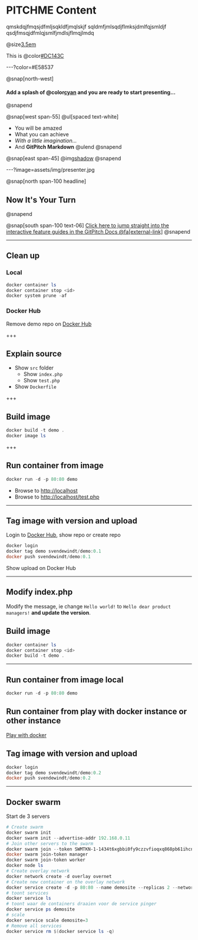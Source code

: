 # PITCHME Content

qmskdqjfmqsjdfmljsqkldfjmqlskjf
sqldmfjmlsqdjflmksjdmlfqjsmldjf
qsdjfmsqjdfmlqjsmlfjmdlsjflmqjlmdq

@size[3.5em](OK)

This is @color[#DC143C](important)

---?color=#E58537

@snap[north-west]
#### Add a splash of @color[cyan](**color**) and you are ready to start presenting...
@snapend

@snap[west span-55]
@ul[spaced text-white]
- You will be amazed
- What you can achieve
- *With a little imagination...*
- And **GitPitch Markdown**
@ulend
@snapend

@snap[east span-45]
@img[shadow](assets/img/conference.png)
@snapend

---?image=assets/img/presenter.jpg

@snap[north span-100 headline]
## Now It's Your Turn
@snapend

@snap[south span-100 text-06]
[Click here to jump straight into the interactive feature guides in the GitPitch Docs @fa[external-link]](https://gitpitch.com/docs/getting-started/tutorial/)
@snapend

---

## Clean up

### Local

```powershell
docker container ls
docker container stop <id>
docker system prune -af
```

### Docker Hub

Remove demo repo on [Docker Hub](https://hub.docker.com/)

+++

## Explain source

- Show `src` folder
  - Show `index.php`
  - Show `test.php`
- Show `Dockerfile`

+++

## Build image

```powershell
docker build -t demo .
docker image ls
```

+++

## Run container from image

```powershell
docker run -d -p 80:80 demo
```

- Browse to [http://localhost](http://localhost)
- Browse to [http://localhost/test.php](http://localhost/test.php)

---

## Tag image with version and upload

Login to [Docker Hub](https://hub.docker.com/), show repo or create repo

```powershell
docker login
docker tag demo svendewindt/demo:0.1
docker push svendewindt/demo:0.1
```

Show upload on Docker Hub

---

## Modify index.php

Modify the message, ie change `Hello world!` to `Hello dear product managers!` **and update the version**.

## Build image

```powershell
docker container ls
docker container stop <id>
docker build -t demo .
```

---

## Run container from image local

```powershell
docker run -d -p 80:80 demo
```

## Run container from play with docker instance or other instance

[Play with docker](https://labs.play-with-docker.com/)

## Tag image with version and upload

```powershell
docker login
docker tag demo svendewindt/demo:0.2
docker push svendewindt/demo:0.2
```

---

## Docker swarm

Start de 3 servers

```powershell
# Create swarm
docker swarm init
docker swarm init --advertise-addr 192.168.0.11
# Join other servers to the swarm
docker swarm join --token SWMTKN-1-1434t6xgbbi0fy9czzvfioqxq868pb61ihcnouqd07rrw5d8gy-326qxp51c1m5axpll21ms45jt 192.168.1.77:2377
docker swarm join-token manager
docker swarm join-token worker
docker node ls
# Create overlay network
docker network create -d overlay overnet
# Create new container on the overlay network
docker service create -d -p 80:80 --name demosite --replicas 2 --network overnet svendewindt/demo:0.2
# toont services
docker service ls
# toont waar de containers draaien voor de service pinger
docker service ps demosite
# scale
docker service scale demosite=3
# Remove all services
docker service rm $(docker service ls -q)
```
